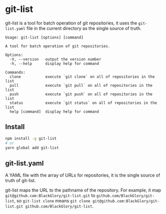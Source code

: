 # git-list
git-list is a tool for batch operation of git repositories,
it uses the `git-list.yaml` file in the current directory
as the single source of truth.

```
Usage: git-list [options] [command]

A tool for batch operation of git repositories.

Options:
  -V, --version   output the version number
  -h, --help      display help for command

Commands:
  clone           execute `git clone` on all of repositories in the list
  pull            execute `git pull` on all of repositories in the list
  push            execute `git push` on all of repositories in the list
  status          execute `git status` on all of repositories in the list
  help [command]  display help for command
```

## Install
```sh
npm install -g git-list
# or
yarn global add git-list
```

## git-list.yaml
A YAML file with the array of URLs for repositories,
it is the single source of truth of git-list.

git-list maps the URL to the pathname of the repository.
For example, it map `git@github.com:BlackGlory/git-list.git` to `github.com/BlackGlory/git-list`,
so `git-list clone` means `git clone git@github.com:BlackGlory/git-list.git github.com/BlackGlory/git-list`.
